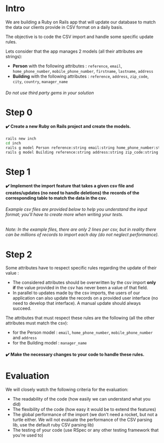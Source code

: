 Intro
=====

We are building a Ruby on Rails app that will update our database to match the data our clients provide in CSV format on a daily basis.

The objective is to code the CSV import and handle some specific update rules.

Lets consider that the app manages 2 models (all their attributes are strings): 
- **Person** with the following attributes : `reference`, `email`, `home_phone_number`, `mobile_phone_number`, `firstname`, `lastname`, `address`
- **Building** with the following attributes : `reference`, `address`, `zip_code`, `city`, `country`, `manager_name`

###### Do not use third party gems in your solution

Step 0
======

#### ✔️ Create a new Ruby on Rails project and create the models.

```bash
rails new inch
cd inch
rails g model Person reference:string email:string home_phone_number:string mobile_phone_number:string firstname:string lastname:string address:string
rails g model Building reference:string address:string zip_code:string city:string country:string manager_name:string
```

Step 1
======

#### ✔️ Implement the import feature that takes a given csv file and creates/updates (no need to handle deletions) the records of the corresponding table to match the data in the csv.

###### Example csv files are provided below to help you understand the input format; you'll have to create more when writing your tests.
###### Note: In the example files, there are only 2 lines per csv, but in reality there can be millions of records to import each day (do not neglect performance).

Step 2
======

Some attributes have to respect specific rules regarding the update of their value :
- The considered attributes should be overwritten by the csv import **only if** the value provided in the csv has never been a value of that field.
- In parallel to updates made by the csv imports, the users of our application can also update the records on a provided user interface (no need to develop that interface). A manual update should always succeed.

The attributes that must respect these rules are the following (all the other attributes must match the csv):
- for the Person model : `email`, `home_phone_number`, `mobile_phone_number` and `address`
- for the Building model : `manager_name`

#### ✔️ Make the necessary changes to your code to handle these rules.

Evaluation
==========

We will closely watch the following criteria for the evaluation:
- The readability of the code (how easily we can understand what you did)
- The flexibility of the code (how easy it would be to extend the features)
- The global performance of the import (we don't need a rocket, but not a turtle either. We will not evaluate the performance of the CSV parsing lib, use the default ruby CSV parsing lib)
- The testing of your code (use RSpec or any other testing framework that you're used to)